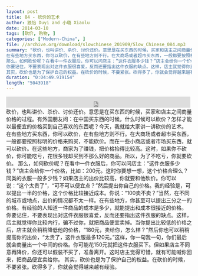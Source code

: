 ```yaml
---
layout: post
title: 84 - 砍价的艺术
author: 独怡 Duyi and 小璐 Xiaolu
date: 2014-03-10
tags: [砍价, 购物, ]
categories: ["Modern-China", ]
file: //archive.org/download/slowchinese_201909/Slow_Chinese_084.mp3
summary: "砍价，也叫讲价、杀价、讨价还价。意思是在买东西的时候，买家和店主之间商量价格的过程。有外国朋友问：在中国买东西的时候，什么时候可以砍价？怎样才能以最便宜的价格买到自己喜欢的东西呢？今天，我就给大家讲一讲砍价的艺术。  
在有些地方买东西，你可以砍价，在有些地方则不行。在大商场或者超市买东西，一般都要按照标明的价格来购买，不能砍价。而在一些小商店或者市场买东西，就可以砍价。在这些地方，商家为了赚钱，把价格抬得比较高。这时，如果你不砍价，你可能吃亏，花很多钱却买到不那么好的商品。所以，为了不吃亏，你就要砍价。  
那么，如何砍价呢？在看中一件衣服后，你可以问店主：“这件衣服多少钱？”店主会给你一个价格，比如：200元。这时你要想一想，这个价格合理么？同类的衣服一般多少钱？如果店主的出价比较高，你就要和他砍价。你可以说：“这个太贵了”，“可不可以便宜点？”然后提出你自己的价格。我的经验是，可以提出一半的价格，这个价格比较接近成本。你说：“100卖不卖？”当然，在不同的城市或地点，出价的情况都不太一样。在有些地方，你甚至可以提出三分之一的价格。有经验的人知道一件商品的成本是多少，就能提出和成本很接近的价格。  
你要记住，不要表现出对这件衣服很喜爱，反而还要指出这件衣服的缺点。这样，店主就觉得你比较内行，骗不过你，就把商品便宜卖掉。当你提出比较低的价格之后，店主就会稍稍降低他的价格，“180元，卖给你，怎么样？”然后你也可以稍稍提高你的出价，“太贵了，这件衣服最多120元。”这样，你一句我一句，你们最后就会商量出一个中间的价格。你可能花150元就把这件衣服买下。但如果店主不同意再降价，你还可以假装不买了，准备离开。这时店主觉得可惜，就有可能喊你回来，把商品便宜卖给你。  
其实，砍价也是为了保护自己的权益。在砍价的时候，不要紧张。砍得多了，你就会觉得越来越有经验。"
duration: "0:04:49.919154"
length: "5043918"
---
```


<iframe src="https://archive.org/embed/slowchinese_201909/Slow_Chinese_084.mp3" width="500" height="30" frameborder="0" webkitallowfullscreen="true" mozallowfullscreen="true" allowfullscreen></iframe>
砍价，也叫讲价、杀价、讨价还价。意思是在买东西的时候，买家和店主之间商量价格的过程。有外国朋友问：在中国买东西的时候，什么时候可以砍价？怎样才能以最便宜的价格买到自己喜欢的东西呢？今天，我就给大家讲一讲砍价的艺术。  
在有些地方买东西，你可以砍价，在有些地方则不行。在大商场或者超市买东西，一般都要按照标明的价格来购买，不能砍价。而在一些小商店或者市场买东西，就可以砍价。在这些地方，商家为了赚钱，把价格抬得比较高。这时，如果你不砍价，你可能吃亏，花很多钱却买到不那么好的商品。所以，为了不吃亏，你就要砍价。  
那么，如何砍价呢？在看中一件衣服后，你可以问店主：“这件衣服多少钱？”店主会给你一个价格，比如：200元。这时你要想一想，这个价格合理么？同类的衣服一般多少钱？如果店主的出价比较高，你就要和他砍价。你可以说：“这个太贵了”，“可不可以便宜点？”然后提出你自己的价格。我的经验是，可以提出一半的价格，这个价格比较接近成本。你说：“100卖不卖？”当然，在不同的城市或地点，出价的情况都不太一样。在有些地方，你甚至可以提出三分之一的价格。有经验的人知道一件商品的成本是多少，就能提出和成本很接近的价格。  
你要记住，不要表现出对这件衣服很喜爱，反而还要指出这件衣服的缺点。这样，店主就觉得你比较内行，骗不过你，就把商品便宜卖掉。当你提出比较低的价格之后，店主就会稍稍降低他的价格，“180元，卖给你，怎么样？”然后你也可以稍稍提高你的出价，“太贵了，这件衣服最多120元。”这样，你一句我一句，你们最后就会商量出一个中间的价格。你可能花150元就把这件衣服买下。但如果店主不同意再降价，你还可以假装不买了，准备离开。这时店主觉得可惜，就有可能喊你回来，把商品便宜卖给你。  
其实，砍价也是为了保护自己的权益。在砍价的时候，不要紧张。砍得多了，你就会觉得越来越有经验。